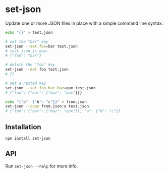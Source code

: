 # set-json
Update one or more JSON files in place with a simple command line syntax:

```sh
echo "{}" > test.json

# set the "bar" key
set-json --set.foo=bar test.json
# test.json is now:
# {"foo": "bar"}

# delete the "foo" key
set-json --del foo test.json
# {}

# set a nested key
set-json --set.foo.bar.baz=qux test.json
# {"foo": {"bar": {"baz": "qux"}}}

echo "{"a": {"b": "c"}}" > from.json
set-json --copy from.json:a test.json
# {"foo": {"bar": {"baz": "qux"}}, "a": {"b": "c"}}
```

## Installation
```
npm install set-json
```

## API
Run `set-json --help` for more info.
